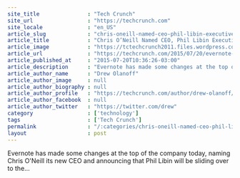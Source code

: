 ```yaml
---
site_title               : "Tech Crunch"
site_url                 : "https://techcrunch.com"
site_locale              : "en_US"
article_slug             : "chris-oneill-named-ceo-phil-libin-executive-chairman-in-evernote-executive-shuffle"
article_title            : "Chris O’Neill Named CEO, Phil Libin Executive Chairman In Evernote Executive Shuffle"
article_image            : "https://tctechcrunch2011.files.wordpress.com/2015/07/7880261560_fa08f25716_k.jpg?w=764&h=400&crop=1"
article_url              : "https://techcrunch.com/2015/07/20/evernote-executive-shuffle-chris-oneill-named-ceo-phil-libin-executive-chairman/"
article_published_at     : "2015-07-20T10:36:26-03:00"
article_description      : "Evernote has made some changes at the top of the company today, naming Chris O'Neill its new CEO and announcing that Phil Libin will be sliding over to the..."
article_author_name      : "Drew Olanoff"
article_author_image     : null
article_author_biography : null
article_author_profile   : "https://techcrunch.com/author/drew-olanoff/"
article_author_facebook  : null
article_author_twitter   : "https://twitter.com/drew"
category                 : ['technology']
tags                     : ['Tech Crunch']
permalink                : "/:categories/chris-oneill-named-ceo-phil-libin-executive-chairman-in-evernote-executive-shuffle/"
layout                   : post
---
```


Evernote has made some changes at the top of the company today, naming Chris O'Neill its new CEO and announcing that Phil Libin will be sliding over to the...
